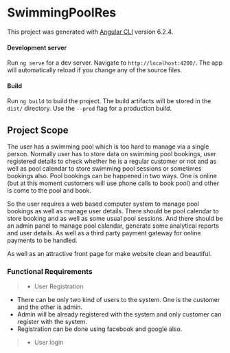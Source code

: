 # SwimmingPoolRes

This project was generated with [Angular CLI](https://github.com/angular/angular-cli) version 6.2.4.

#### Development server

Run `ng serve` for a dev server. Navigate to `http://localhost:4200/`. The app will automatically reload if you change any of the source files.

#### Build

Run `ng build` to build the project. The build artifacts will be stored in the `dist/` directory. Use the `--prod` flag for a production build.

## Project Scope

The user has a swimming pool which is too hard to manage via a single person. Normally user has to store data on swimming pool bookings, user registered details to check whether he is a regular customer or not and as well as pool calendar to store swimming pool sessions or sometimes bookings also. Pool bookings can be happened in two ways. One is online (but at this moment customers will use phone calls to book pool) and other is come to the pool and book.

So the user requires a web based computer system to manage pool bookings as well as manage user details. There should be pool calendar to store booking and as well as some usual pool sessions. And there should be an admin panel to manage pool calendar, generate some analytical reports  and user details. As well as a third party payment gateway for online payments to be handled.

As well as an attractive front page for make website clean and beautiful.

### Functional Requirements

> - User Registration
 - There can be only two kind of users to the system. One is the customer and the other is admin.
 - Admin will be already registered with the system and only customer can register with the system.
 - Registration can be done using facebook and google also.

> - User login
